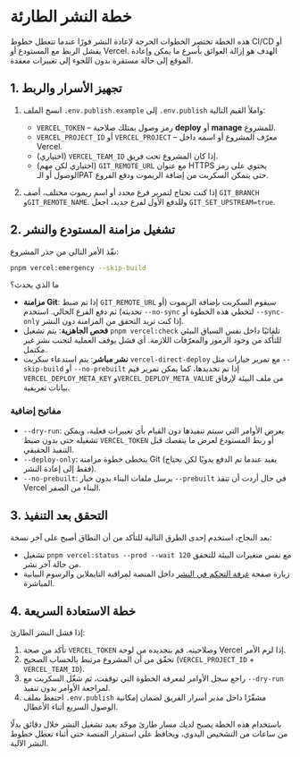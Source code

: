 # خطة النشر الطارئة

هذه الخطة تختصر الخطوات الحرجة لإعادة النشر فورًا عندما تتعطل خطوط CI/CD أو يفشل الربط مع المستودع أو Vercel. الهدف هو إزالة العوائق بأسرع ما يمكن وإعادة الموقع إلى حالة مستقرة بدون اللجوء إلى تغييرات معقدة.

## 1. تجهيز الأسرار والربط

1. انسخ الملف `.env.publish.example` إلى `.env.publish` واملأ القيم التالية:
   - `VERCEL_TOKEN` – رمز وصول يمتلك صلاحية **deploy** أو **manage** للمشروع.
   - `VERCEL_PROJECT_ID` أو `VERCEL_PROJECT` – معرّف المشروع أو اسمه داخل Vercel.
   - (اختياري) `VERCEL_TEAM_ID` إذا كان المشروع تحت فريق.
   - (اختياري لكن مهم) `GIT_REMOTE_URL` مع عنوان HTTPS يحتوي على رمز الوصول أو الـPAT حتى يتمكن السكربت من إضافة الريموت ودفع الفروع.

2. إذا كنت تحتاج لتمرير فرع محدد أو اسم ريموت مختلف، أضف `GIT_BRANCH` و`GIT_REMOTE_NAME`. وللدفع الأول لفرع جديد، اجعل `GIT_SET_UPSTREAM=true`.

## 2. تشغيل مزامنة المستودع والنشر

نفّذ الأمر التالي من جذر المشروع:

```bash
pnpm vercel:emergency --skip-build
```

ما الذي يحدث؟

- **مزامنة Git**: إذا تم ضبط `GIT_REMOTE_URL` سيقوم السكربت بإضافة الريموت (أو تحديثه) ثم دفع الفرع الحالي. استخدم `--no-sync` لتخطي هذه الخطوة أو `--sync-only` إذا كنت تريد التحقق من المزامنة دون النشر.
- **فحص الجاهزية**: يتم تشغيل `pnpm vercel:check` تلقائيًا داخل نفس السياق البيئي للتأكد من وجود الرموز والمعرّفات اللازمة. أي فشل يوقف العملية لتجنب نشر غير مكتمل.
- **نشر مباشر**: يتم استدعاء سكربت `vercel-direct-deploy` مع تمرير خيارات مثل `--skip-build` أو `--no-prebuilt` إذا تم تحديدها، كما يمكن تمرير قيم `VERCEL_DEPLOY_META_KEY` و`VERCEL_DEPLOY_META_VALUE` من ملف البيئة لإرفاق بيانات تعريفية.

### مفاتيح إضافية

- `--dry-run`: يعرض الأوامر التي سيتم تنفيذها دون القيام بأي تغييرات فعلية، ويمكن تشغيله حتى بدون ضبط
  `VERCEL_TOKEN` أو ربط المستودع لعرض ما ينقصك قبل التنفيذ الحقيقي.
- `--deploy-only`: يتخطى خطوة مزامنة Git (يفيد عندما تم الدفع يدويًا لكن نحتاج فقط إلى إعادة النشر).
- `--no-prebuilt`: يرسل ملفات البناء بدون خيار `--prebuilt` في حال أردت أن تنفذ Vercel البناء من الصفر.

## 3. التحقق بعد التنفيذ

بعد النجاح، استخدم إحدى الطرق التالية للتأكد من أن النطاق أصبح على آخر نسخة:

- تشغيل `pnpm vercel:status --prod --wait 120` مع نفس متغيرات البيئة للتحقق من حالة آخر نشر.
- زيارة صفحة [غرفة التحكم في النشر](/ops/deployments) داخل المنصة لمراقبة التايملاين والرسوم البيانية المباشرة.

## 4. خطة الاستعادة السريعة

إذا فشل النشر الطارئ:

1. تأكد من صحة `VERCEL_TOKEN` وصلاحيته. قم بتجديده من لوحة Vercel إذا لزم الأمر.
2. تحقّق من أن المشروع مرتبط بالحساب الصحيح (`VERCEL_PROJECT_ID` + `VERCEL_TEAM_ID`).
3. راجع سجل الأوامر لمعرفة الخطوة التي توقفت، ثم شغّل السكربت مع `--dry-run` لمراجعة الأوامر بدون تنفيذ.
4. احتفظ بملف `.env.publish` مشفّرًا داخل مدير أسرار الفريق لضمان إمكانية الوصول السريع أثناء الأعطال.

باستخدام هذه الخطة يصبح لديك مسار طارئ موحّد يعيد تشغيل النشر خلال دقائق بدلًا من ساعات من التشخيص اليدوي، ويحافظ على استقرار المنصة حتى أثناء تعطل خطوط النشر الآلية.
